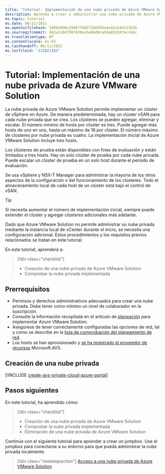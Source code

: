 ```yaml
---
title: 'Tutorial: Implementación de una nube privada de Azure VMware Solution'
description: Aprenda a crear y administrar una nube privada de Azure VMware Solution.
ms.topic: tutorial
ms.date: 06/11/2021
ms.openlocfilehash: 5d882098c29db7fb0272bb503eae42a244113b5b
ms.sourcegitcommit: 942a1c6df387438acbeb6d8ca50a831847ecc6dc
ms.translationtype: HT
ms.contentlocale: es-ES
ms.lasthandoff: 06/11/2021
ms.locfileid: "112021382"
---
```

# <a name="tutorial-deploy-an-azure-vmware-solution-private-cloud"></a>Tutorial: Implementación de una nube privada de Azure VMware Solution

La nube privada de Azure VMware Solution permite implementar un clúster de vSphere en Azure. De manera predeterminada, hay un clúster vSAN para cada nube privada que se crea. Los clústeres se pueden agregar, eliminar y escalar.  El número mínimo de hosts por clúster es tres. Puede agregar más hosts de uno en uno, hasta un máximo de 16 por clúster. El número máximo de clústeres por nube privada es cuatro.  La implementación inicial de Azure VMware Solution incluye tres hosts. 

Los clústeres de prueba están disponibles con fines de evaluación y están limitados a tres hosts. Hay un solo clúster de prueba por cada nube privada. Puede escalar un clúster de prueba en un solo host durante el período de evaluación.

Se usa vSphere y NSX-T Manager para administrar la mayoría de los otros aspectos de la configuración o del funcionamiento de los clústeres. Todo el almacenamiento local de cada host de un clúster está bajo el control de vSAN.

>[!TIP]
>Si necesita aumentar el número de implementación inicial, siempre puede extender el clúster y agregar clústeres adicionales más adelante.

Dado que Azure VMware Solution no permite administrar su nube privada mediante la instancia local de vCenter durante el inicio, se necesita una configuración adicional. Estos procedimientos y los requisitos previos relacionados se tratan en este tutorial.

En este tutorial, aprenderá a:

> [!div class="checklist"]
> * Creación de una nube privada de Azure VMware Solution
> * Comprobar la nube privada implementada

## <a name="prerequisites"></a>Prerrequisitos

- Permisos y derechos administrativos adecuados para crear una nube privada. Debe tener como mínimo un nivel de colaborador en la suscripción.
- Consulte la información recopilada en el artículo de [planeación](production-ready-deployment-steps.md) para implementar Azure VMware Solution.
- Asegúrese de tener correctamente configuradas las opciones de red, tal y como se describe en la [lista de comprobación del planeamiento de red](tutorial-network-checklist.md).
- Los hosts se han aprovisionado y [se ha registrado el proveedor de recursos](deploy-azure-vmware-solution.md#step-1-register-the-microsoftavs-resource-provider) Microsoft.AVS.

## <a name="create-a-private-cloud"></a>Creación de una nube privada

[!INCLUDE [create-avs-private-cloud-azure-portal](includes/create-private-cloud-azure-portal-steps.md)]

## <a name="next-steps"></a>Pasos siguientes

En este tutorial, ha aprendido cómo:

> [!div class="checklist"]
> * Creación de una nube privada de Azure VMware Solution
> * Comprobar la nube privada implementada
> * Eliminación de una nube privada de Azure VMware Solution

Continúe con el siguiente tutorial para aprender a crear un jumpbox. Use el jumpbox para conectarse a su entorno para que pueda administrar la nube privada localmente.


> [!div class="nextstepaction"]
> [Acceso a una nube privada de Azure VMware Solution](tutorial-access-private-cloud.md)
